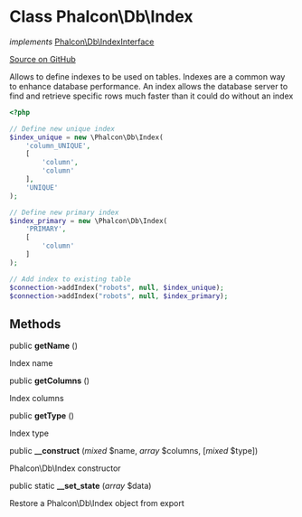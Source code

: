 # Class **Phalcon\\Db\\Index**

*implements* [Phalcon\Db\IndexInterface](/en/3.1.2/api/Phalcon_Db_IndexInterface)

<a href="https://github.com/phalcon/cphalcon/blob/master/phalcon/db/index.zep" class="btn btn-default btn-sm">Source on GitHub</a>

Allows to define indexes to be used on tables. Indexes are a common way to enhance database performance. An index allows the database server to find and retrieve specific rows much faster than it could do without an index

```php
<?php

// Define new unique index
$index_unique = new \Phalcon\Db\Index(
    'column_UNIQUE',
    [
        'column',
        'column'
    ],
    'UNIQUE'
);

// Define new primary index
$index_primary = new \Phalcon\Db\Index(
    'PRIMARY',
    [
        'column'
    ]
);

// Add index to existing table
$connection->addIndex("robots", null, $index_unique);
$connection->addIndex("robots", null, $index_primary);

```

## Methods

public **getName** ()

Index name

public **getColumns** ()

Index columns

public **getType** ()

Index type

public **__construct** (*mixed* $name, *array* $columns, [*mixed* $type])

Phalcon\\Db\\Index constructor

public static **__set_state** (*array* $data)

Restore a Phalcon\\Db\\Index object from export